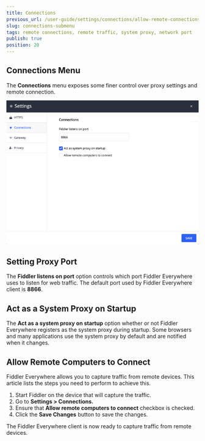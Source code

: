 ```yaml
---
title: Connections
previous_url: /user-guide/settings/connections/allow-remote-connections
slug: connections-submenu
tags: remote connections, remote traffic, system proxy, network port
publish: true
position: 20
---
```


## Connections Menu

The __Connections__ menu exposes some finer control over proxy settings and remote connection. 

![Act as a system proxy on startup setting](../../images/settings/connections-act-as-proxy.png)

## Setting Proxy Port

The __Fiddler listens on port__ option controls which port Fiddler Everywhere uses to listen for web traffic. The default port used by Fiddler Everywhere client is **8866**.

## Act as a System Proxy on Startup

The __Act as a system proxy on startup__ option whether or not Fiddler Everywhere registers as the system proxy during startup. Some browsers and many applications use the system proxy by default and are notified when it changes.

## Allow Remote Computers to Connect

Fiddler Everywhere allows you to capture traffic from remote devices. This article lists the steps you need to perform to achieve this.

1. Start Fiddler on the device that will capture the traffic.
2. Go to __Settings > Connections.__
3. Ensure that __Allow remote computers to connect__ checkbox is checked.
4. Click the __Save Changes__ button to save the changes.

The Fiddler Everywhere client is now ready to capture traffic from remote devices.
